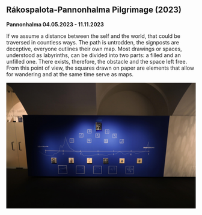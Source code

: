 <!-- {
    "img": "projects/Raakospalota-Pannonhalma-Pilgrimage_2023/main.jpg",
    "title": "Rákospalota-Pannonhalma Pilgrimage (2023)",
    "desc": "Pilgrim from Rákospalota to Pannonhalma"
} -->

## Rákospalota-Pannonhalma Pilgrimage (2023)
**Pannonhalma 04.05.2023 - 11.11.2023**

If we assume a distance between the self and the world, that could be traversed in countless ways. The path is untrodden, the signposts are deceptive, everyone outlines their own map. Most drawings or spaces, understood as labyrinths, can be divided into two parts: a filled and an unfilled one. There exists, therefore, the obstacle and the space left free. From this point of view, the squares drawn on paper are elements that allow for wandering and at the same time serve as maps.

![_full](Raakospalota-Pannonhalma-Pilgrimage_2023/main.jpg)
